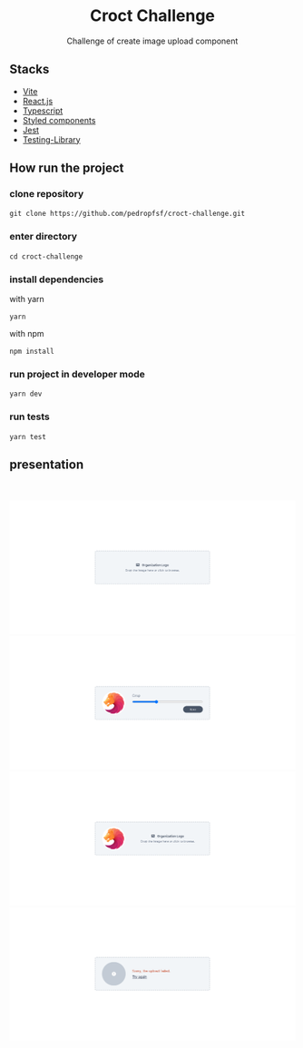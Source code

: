 <h1 align="center">Croct Challenge</h1>

<p align="center">Challenge of create image upload component</p>

## Stacks
- [Vite](https://vitejs.dev/)
- [React.js](https://react.dev/)
- [Typescript](https://www.typescriptlang.org/)
- [Styled components](https://styled-components.com/)
- [Jest](https://jestjs.io/pt-BR/)
- [Testing-Library](https://testing-library.com/docs/)

## How run the project

### clone repository
```
git clone https://github.com/pedropfsf/croct-challenge.git
```

### enter directory
```
cd croct-challenge
```

### install dependencies

with yarn
```
yarn
```

with npm
```
npm install
```

### run project in developer mode
```
yarn dev
```

### run tests
```
yarn test
```

## presentation

<br/>
<br/>
<div align="center">
  <img
       src="https://github.com/pedropfsf/croct-challenge/blob/master/public/screenshot-part-1.png"
       alt="Presentation part 1"
   />
  <img
       src="https://github.com/pedropfsf/croct-challenge/blob/master/public/screenshot-part-2.png"
       alt="Presentation part 2"
   />
  <img
       src="https://github.com/pedropfsf/croct-challenge/blob/master/public/screenshot-part-3.png"
       alt="Presentation part 3"
   />
   <img
       src="https://github.com/pedropfsf/croct-challenge/blob/master/public/screenshot-part-4.png"
       alt="Presentation part 4"
   />
</div>

<br/>
<br/>

